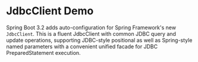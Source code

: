 # JdbcClient Demo

Spring Boot 3.2 adds auto-configuration for Spring Framework's new `JdbcClient`. This is a fluent JdbcClient with 
common JDBC query and update operations, supporting JDBC-style positional as well as Spring-style named parameters 
with a convenient unified facade for JDBC PreparedStatement execution.

